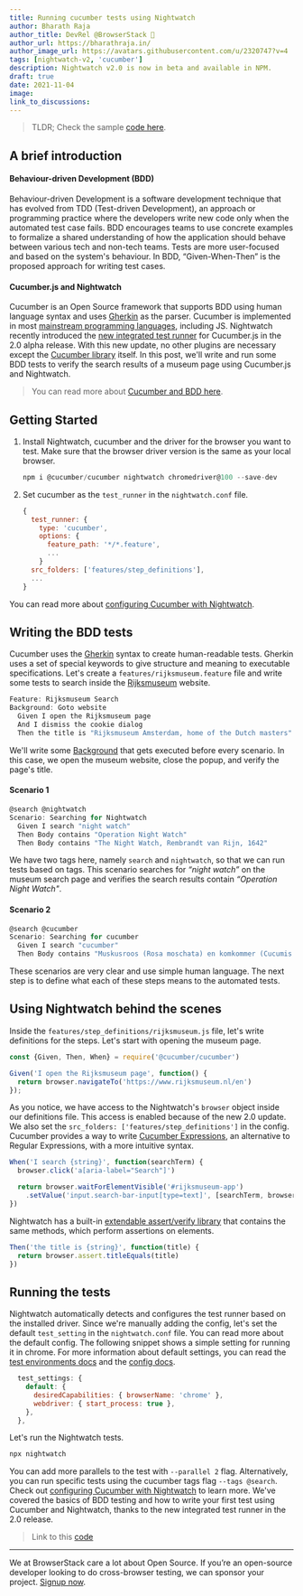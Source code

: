 ```yaml
---
title: Running cucumber tests using Nightwatch
author: Bharath Raja
author_title: DevRel @BrowserStack 🥑
author_url: https://bharathraja.in/
author_image_url: https://avatars.githubusercontent.com/u/2320747?v=4
tags: [nightwatch-v2, 'cucumber']
description: Nightwatch v2.0 is now in beta and available in NPM.
draft: true
date: 2021-11-04
image:
link_to_discussions:
---
```

> TLDR; Check the sample [code here](https://github.com/bigomega/nightwatch-2.0-showcase/tree/main/cucumber).
## A brief introduction

#### Behaviour-driven Development (BDD)

Behaviour-driven Development is a software development technique that has evolved from TDD (Test-driven Development), an approach or programming practice where the developers write new code only when the automated test case fails. BDD encourages teams to use concrete examples to formalize a shared understanding of how the application should behave between various tech and non-tech teams. Tests are more user-focused and based on the system's behaviour. In BDD, “Given-When-Then” is the proposed approach for writing test cases.

#### Cucumber.js and Nightwatch

Cucumber is an Open Source framework that supports BDD using human language syntax and uses [Gherkin](https://cucumber.io/docs/gherkin/reference/) as the parser. Cucumber is implemented in most [mainstream programming languages](https://cucumber.io/docs/installation/), including JS. Nightwatch recently introduced the [new integrated test runner](https://nightwatchjs.org/blog/nightwatch-v2-is-now-in-beta/#new-integrated-test-runner-for-using-cucumberjs-in-nightwatch) for Cucumber.js in the 2.0 alpha release. With this new update, no other plugins are necessary except the [Cucumber library](https://www.npmjs.com/package/@cucumber/cucumber) itself. In this post, we'll write and run some BDD tests to verify the search results of a museum page using Cucumber.js and Nightwatch.
> You can read more about [Cucumber and BDD here](https://www.browserstack.com/guide/learn-about-cucumber-testing-tool).

## Getting Started

1. Install Nightwatch, cucumber and the driver for the browser you want to test. Make sure that the browser driver version is the same as your local browser.
    ```javascript
    npm i @cucumber/cucumber nightwatch chromedriver@100 --save-dev
    ```
2. Set cucumber as the `test_runner` in the `nightwatch.conf` file.
    ```javascript
    {
      test_runner: {
        type: 'cucumber',
        options: {
          feature_path: '*/*.feature',
          ...
        }
      src_folders: ['features/step_definitions'],
      ...
    }
    ```
You can read more about [configuring Cucumber with Nightwatch](https://github.com/nightwatchjs/nightwatch/tree/v2/examples/cucumber-js).

## Writing the BDD tests
Cucumber uses the [Gherkin](https://cucumber.io/docs/gherkin/reference/) syntax to create human-readable tests. Gherkin uses a set of special keywords to give structure and meaning to executable specifications. Let's create a `features/rijksmuseum.feature` file and write some tests to search inside the [Rijksmuseum](https://www.rijksmuseum.nl/en) website.

```javascript
Feature: Rijksmuseum Search
Background: Goto website
  Given I open the Rijksmuseum page
  And I dismiss the cookie dialog
  Then the title is "Rijksmuseum Amsterdam, home of the Dutch masters"
```

We'll write some [Background](https://cucumber.io/docs/gherkin/reference/#background) that gets executed before every scenario. In this case, we open the museum website, close the popup, and verify the page's title.

#### Scenario 1

```javascript
@search @nightwatch
Scenario: Searching for Nightwatch
  Given I search "night watch"
  Then Body contains "Operation Night Watch"
  Then Body contains "The Night Watch, Rembrandt van Rijn, 1642"
```
We have two tags here, namely `search` and `nightwatch`, so that we can run tests based on tags. This scenario searches for _“night watch”_ on the museum search page and verifies the search results contain _“Operation Night Watch"_.

#### Scenario 2

```javascript
@search @cucumber
Scenario: Searching for cucumber
  Given I search "cucumber"
  Then Body contains "Muskusroos (Rosa moschata) en komkommer (Cucumis sativus)"
```
These scenarios are very clear and use simple human language. The next step is to define what each of these steps means to the automated tests.

## Using Nightwatch behind the scenes

Inside the `features/step_definitions/rijksmuseum.js` file, let's write definitions for the steps. Let's start with opening the museum page.

```javascript
const {Given, Then, When} = require('@cucumber/cucumber')

Given('I open the Rijksmuseum page', function() {
  return browser.navigateTo('https://www.rijksmuseum.nl/en')
});
```
As you notice, we have access to the Nightwatch's `browser` object inside our definitions file. This access is enabled because of the new 2.0 update. We also set the `src_folders: ['features/step_definitions']` in the config. Cucumber provides a way to write [Cucumber Expressions](https://github.com/cucumber/cucumber-expressions#readme), an alternative to Regular Expressions, with a more intuitive syntax.

```javascript
When('I search {string}', function(searchTerm) {
  browser.click('a[aria-label="Search"]')

  return browser.waitForElementVisible('#rijksmuseum-app')
    .setValue('input.search-bar-input[type=text]', [searchTerm, browser.Keys.ENTER])
})
```
Nightwatch has a built-in [extendable assert/verify library](https://nightwatchjs.org/api/assert/) that contains the same methods, which perform assertions on elements.

```javascript
Then('the title is {string}', function(title) {
  return browser.assert.titleEquals(title)
})
```

## Running the tests

Nightwatch automatically detects and configures the test runner based on the installed driver. Since we're manually adding the config, let's set the default `test_setting` in the `nightwatch.conf` file. You can read more about the default config. The following snippet shows a simple setting for running it in chrome. For more information about default settings, you can read the [test environments docs](https://nightwatchjs.org/guide/using-nightwatch/concepts.html#defining-test-environments) and the [config docs](https://nightwatchjs.org/guide/configuration/overview.html).

```javascript
  test_settings: {
    default: {
      desiredCapabilities: { browserName: 'chrome' },
      webdriver: { start_process: true },
    },
  },
```
Let's run the Nightwatch tests.
```javascript
npx nightwatch
```
You can add more parallels to the test with `--parallel 2` flag. Alternatively, you can run specific tests using the cucumber tags flag `--tags @search`. Check out [configuring Cucumber with Nightwatch](https://github.com/nightwatchjs/nightwatch/tree/main/examples/cucumber-js) to learn more. We've covered the basics of BDD testing and how to write your first test using Cucumber and Nightwatch, thanks to the new integrated test runner in the 2.0 release.

> Link to this [code](https://github.com/bigomega/nightwatch-2.0-showcase/tree/main/cucumber)
---
We at BrowserStack care a lot about Open Source. If you’re an open-source developer looking to do cross-browser testing, we can sponsor your project. [Signup now](https://www.browserstack.com/open-source?ref=blog).
